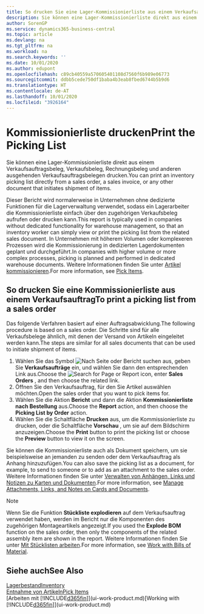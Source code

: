 ```yaml
---
title: So drucken Sie eine Lager-Kommissionierliste aus einem Verkaufsauftrag
description: Sie können eine Lager-Kommissionierliste direkt aus einem Verkaufsauftrag, Verkaufsbeleg, Rechnungsbeleg und anderen ausgehenden Verkaufsauftragsbelegen drucken.
author: SorenGP
ms.service: dynamics365-business-central
ms.topic: article
ms.devlang: na
ms.tgt_pltfrm: na
ms.workload: na
ms.search.keywords: ''
ms.date: 10/01/2020
ms.author: edupont
ms.openlocfilehash: c89cb40559a570605401108d7560f6b989e06773
ms.sourcegitcommit: ddbb5cede750df1baba4b3eab8fbed6744b5b9d6
ms.translationtype: HT
ms.contentlocale: de-AT
ms.lasthandoff: 10/01/2020
ms.locfileid: "3926164"
---
```

# <a name="print-the-picking-list"></a><span data-ttu-id="c3c39-103">Kommissionierliste drucken</span><span class="sxs-lookup"><span data-stu-id="c3c39-103">Print the Picking List</span></span>
<span data-ttu-id="c3c39-104">Sie können eine Lager-Kommissionierliste direkt aus einem Verkaufsauftragsbeleg, Verkaufsbeleg, Rechnungsbeleg und anderen ausgehenden Verkaufsauftragsbelegen drucken.</span><span class="sxs-lookup"><span data-stu-id="c3c39-104">You can print an inventory picking list directly from a sales order, a sales invoice, or any other document that initiates shipment of items.</span></span>

<span data-ttu-id="c3c39-105">Dieser Bericht wird normalerweise in Unternehmen ohne dedizierte Funktionen für die Lagerverwaltung verwendet, sodass ein Lagerarbeiter die Kommissionierliste einfach über den zugehörigen Verkaufsbeleg aufrufen oder drucken kann.</span><span class="sxs-lookup"><span data-stu-id="c3c39-105">This report is typically used in companies without dedicated functionality for warehouse management, so that an inventory worker can simply view or print the picking list from the related sales document.</span></span> <span data-ttu-id="c3c39-106">In Unternehmen mit höherem Volumen oder komplexeren Prozessen wird die Kommissionierung in dedizierten Lagerdokumenten geplant und durchgeführt.</span><span class="sxs-lookup"><span data-stu-id="c3c39-106">In companies with higher volume or more complex processes, picking is planned and performed in dedicated warehouse documents.</span></span> <span data-ttu-id="c3c39-107">Weitere Informationen finden Sie unter [Artikel kommissionieren](warehouse-pick-items.md).</span><span class="sxs-lookup"><span data-stu-id="c3c39-107">For more information, see [Pick Items](warehouse-pick-items.md).</span></span>

## <a name="to-print-a-picking-list-from-a-sales-order"></a><span data-ttu-id="c3c39-108">So drucken Sie eine Kommissionierliste aus einem Verkaufsauftrag</span><span class="sxs-lookup"><span data-stu-id="c3c39-108">To print a picking list from a sales order</span></span>  
<span data-ttu-id="c3c39-109">Das folgende Verfahren basiert auf einer Auftragsabwicklung.</span><span class="sxs-lookup"><span data-stu-id="c3c39-109">The following procedure is based on a sales order.</span></span> <span data-ttu-id="c3c39-110">Die Schritte sind für alle Verkaufsbelege ähnlich, mit denen der Versand von Artikeln eingeleitet werden kann.</span><span class="sxs-lookup"><span data-stu-id="c3c39-110">The steps are similar for all sales documents that can be used to initiate shipment of items.</span></span>

1. <span data-ttu-id="c3c39-111">Wählen Sie das Symbol ![Nach Seite oder Bericht suchen](media/ui-search/search_small.png "Suche nach Seiten- oder Berichtssymbolen") aus, geben Sie **Verkaufsaufträge** ein, und wählen Sie dann den entsprechenden Link aus.</span><span class="sxs-lookup"><span data-stu-id="c3c39-111">Choose the ![Search for Page or Report](media/ui-search/search_small.png "Search for Page or Report icon") icon, enter **Sales Orders** , and then choose the related link.</span></span>  
2. <span data-ttu-id="c3c39-112">Öffnen Sie den Verkaufsauftrag, für den Sie Artikel auswählen möchten.</span><span class="sxs-lookup"><span data-stu-id="c3c39-112">Open the sales order that you want to pick items for.</span></span>  
3. <span data-ttu-id="c3c39-113">Wählen Sie die Aktion **Bericht** und dann die Aktion **Kommissionierliste nach Bestellung** aus.</span><span class="sxs-lookup"><span data-stu-id="c3c39-113">Choose the **Report** action, and then choose the **Picking List by Order** action.</span></span>  
4. <span data-ttu-id="c3c39-114">Wählen Sie die Schaltfläche **Drucken** aus, um die Kommissionierliste zu drucken, oder die Schaltfläche **Vorschau** , um sie auf dem Bildschirm anzuzeigen.</span><span class="sxs-lookup"><span data-stu-id="c3c39-114">Choose the **Print** button to print the picking list or choose the **Preview** button to view it on the screen.</span></span>

<span data-ttu-id="c3c39-115">Sie können die Kommissionierliste auch als Dokument speichern, um sie beispielsweise an jemanden zu senden oder dem Verkaufsauftrag als Anhang hinzuzufügen.</span><span class="sxs-lookup"><span data-stu-id="c3c39-115">You can also save the picking list as a document, for example, to send to someone or to add as an attachment to the sales order.</span></span> <span data-ttu-id="c3c39-116">Weitere Informationen finden Sie unter [Verwalten von Anhängen, Links und Notizen zu Karten und Dokumenten](ui-how-add-link-to-record.md).</span><span class="sxs-lookup"><span data-stu-id="c3c39-116">For more information, see [Manage Attachments, Links, and Notes on Cards and Documents](ui-how-add-link-to-record.md).</span></span>

> [!NOTE]
> <span data-ttu-id="c3c39-117">Wenn Sie die Funktion **Stückliste explodieren** auf dem Verkaufsauftrag verwendet haben, werden im Bericht nur die Komponenten des zugehörigen Montageartikels angezeigt.</span><span class="sxs-lookup"><span data-stu-id="c3c39-117">If you used the **Explode BOM** function on the sales order, then only the components of the related assembly item are shown in the report.</span></span> <span data-ttu-id="c3c39-118">Weitere Informationen finden Sie unter [Mit Stücklisten arbeiten](inventory-how-work-BOMs.md).</span><span class="sxs-lookup"><span data-stu-id="c3c39-118">For more information, see [Work with Bills of Material](inventory-how-work-BOMs.md).</span></span>

## <a name="see-also"></a><span data-ttu-id="c3c39-119">Siehe auch</span><span class="sxs-lookup"><span data-stu-id="c3c39-119">See Also</span></span>  
[<span data-ttu-id="c3c39-120">Lagerbestand</span><span class="sxs-lookup"><span data-stu-id="c3c39-120">Inventory</span></span>](inventory-manage-inventory.md)  
[<span data-ttu-id="c3c39-121">Entnahme von Artikeln</span><span class="sxs-lookup"><span data-stu-id="c3c39-121">Pick Items</span></span>](warehouse-pick-items.md)  
<span data-ttu-id="c3c39-122">[Arbeiten mit [!INCLUDE[d365fin](includes/d365fin_md.md)]](ui-work-product.md)</span><span class="sxs-lookup"><span data-stu-id="c3c39-122">[Working with [!INCLUDE[d365fin](includes/d365fin_md.md)]](ui-work-product.md)</span></span>   
